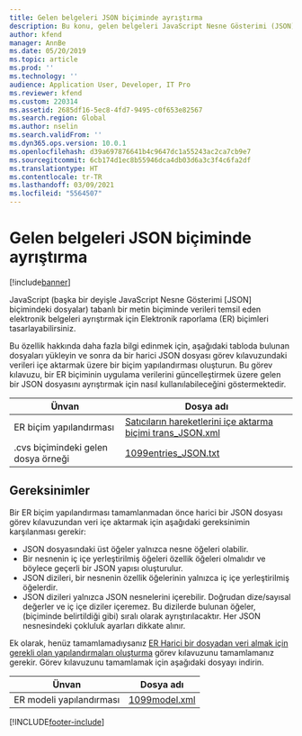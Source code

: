 ```yaml
---
title: Gelen belgeleri JSON biçiminde ayrıştırma
description: Bu konu, gelen belgeleri JavaScript Nesne Gösterimi (JSON) biçiminde ayrıştırmak için Elektronik raporlama (ER) biçimlerinin nasıl ayarlanacağını açıklamaktadır.
author: kfend
manager: AnnBe
ms.date: 05/20/2019
ms.topic: article
ms.prod: ''
ms.technology: ''
audience: Application User, Developer, IT Pro
ms.reviewer: kfend
ms.custom: 220314
ms.assetid: 2685df16-5ec8-4fd7-9495-c0f653e82567
ms.search.region: Global
ms.author: nselin
ms.search.validFrom: ''
ms.dyn365.ops.version: 10.0.1
ms.openlocfilehash: d39a697876641b4c9647dc1a55243ac2ca7cb9e7
ms.sourcegitcommit: 6cb174d1ec8b55946dca4db03d6a3c3f4c6fa2df
ms.translationtype: HT
ms.contentlocale: tr-TR
ms.lasthandoff: 03/09/2021
ms.locfileid: "5564507"
---
```

# <a name="parse-incoming-documents-in-json-format"></a>Gelen belgeleri JSON biçiminde ayrıştırma

[!include[banner](../includes/banner.md)]

JavaScript (başka bir deyişle JavaScript Nesne Gösterimi \[JSON\] biçimindeki dosyalar) tabanlı bir metin biçiminde verileri temsil eden elektronik belgeleri ayrıştırmak için Elektronik raporlama (ER) biçimleri tasarlayabilirsiniz.

Bu özellik hakkında daha fazla bilgi edinmek için, aşağıdaki tabloda bulunan dosyaları yükleyin ve sonra da bir harici JSON dosyası görev kılavuzundaki verileri içe aktarmak üzere bir biçim yapılandırması oluşturun. Bu görev kılavuzu, bir ER biçiminin uygulama verilerini güncelleştirmek üzere gelen bir JSON dosyasını ayrıştırmak için nasıl kullanılabileceğini göstermektedir.

| Ünvan                                  | Dosya adı |
|----------------------------------------|-----------|
| ER biçim yapılandırması                | [Satıcıların hareketlerini içe aktarma biçimi trans_JSON.xml](https://go.microsoft.com/fwlink/?linkid=874111) |
| .cvs biçimindeki gelen dosya örneği | [1099entries_JSON.txt](https://go.microsoft.com/fwlink/?linkid=874111) |

## <a name="requirements"></a>Gereksinimler

Bir ER biçim yapılandırması tamamlanmadan önce harici bir JSON dosyası görev kılavuzundan veri içe aktarmak için aşağıdaki gereksinimin karşılanması gerekir:

- JSON dosyasındaki üst öğeler yalnızca nesne öğeleri olabilir.
- Bir nesnenin iç içe yerleştirilmiş öğeleri özellik öğeleri olmalıdır ve böylece geçerli bir JSON yapısı oluşturulur.
- JSON dizileri, bir nesnenin özellik öğelerinin yalnızca iç içe yerleştirilmiş öğelerdir.
- JSON dizileri yalnızca JSON nesnelerini içerebilir. Doğrudan dize/sayısal değerler ve iç içe diziler içeremez. Bu dizilerde bulunan öğeler, (biçiminde belirtildiği gibi) sıralı olarak ayrıştırılacaktır. Her JSON nesnesindeki çokluluk ayarları dikkate alınır.

Ek olarak, henüz tamamlamadıysanız [ER Harici bir dosyadan veri almak için gerekli olan yapılandırmaları oluşturma](tasks/er-required-configurations-import-data.md) görev kılavuzunu tamamlamanız gerekir. Görev kılavuzunu tamamlamak için aşağıdaki dosyayı indirin.

| Ünvan                  | Dosya adı |
|------------------------|-----------|
| ER modeli yapılandırması | [1099model.xml](https://go.microsoft.com/fwlink/?linkid=874111) |


[!INCLUDE[footer-include](../../../includes/footer-banner.md)]